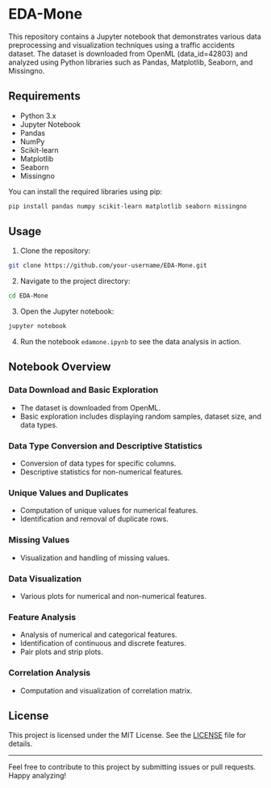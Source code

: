 # EDA-Mone

This repository contains a Jupyter notebook that demonstrates various data preprocessing and visualization techniques using a traffic accidents dataset. The dataset is downloaded from OpenML (data_id=42803) and analyzed using Python libraries such as Pandas, Matplotlib, Seaborn, and Missingno.

## Requirements

- Python 3.x
- Jupyter Notebook
- Pandas
- NumPy
- Scikit-learn
- Matplotlib
- Seaborn
- Missingno

You can install the required libraries using pip:

```bash
pip install pandas numpy scikit-learn matplotlib seaborn missingno
```

## Usage

1. Clone the repository:

```bash
git clone https://github.com/your-username/EDA-Mone.git
```

2. Navigate to the project directory:

```bash
cd EDA-Mone
```

3. Open the Jupyter notebook:

```bash
jupyter notebook
```

4. Run the notebook `edamone.ipynb` to see the data analysis in action.

## Notebook Overview

### Data Download and Basic Exploration

- The dataset is downloaded from OpenML.
- Basic exploration includes displaying random samples, dataset size, and data types.

### Data Type Conversion and Descriptive Statistics

- Conversion of data types for specific columns.
- Descriptive statistics for non-numerical features.

### Unique Values and Duplicates

- Computation of unique values for numerical features.
- Identification and removal of duplicate rows.

### Missing Values

- Visualization and handling of missing values.

### Data Visualization

- Various plots for numerical and non-numerical features.

### Feature Analysis

- Analysis of numerical and categorical features.
- Identification of continuous and discrete features.
- Pair plots and strip plots.

### Correlation Analysis

- Computation and visualization of correlation matrix.

## License

This project is licensed under the MIT License. See the [LICENSE](LICENSE) file for details.

---

Feel free to contribute to this project by submitting issues or pull requests. Happy analyzing!
